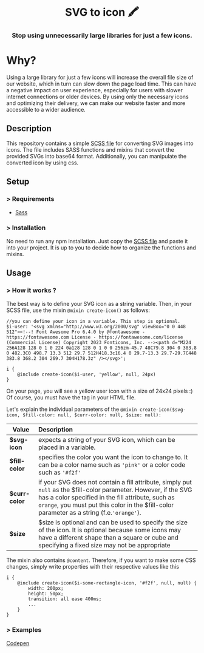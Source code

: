 <h1 align="center">SVG to icon 🖍 </h1>

<h3 align="center">Stop using unnecessarily large libraries for just a few icons.</h3>

# Why?

Using a large library for just a few icons will increase the overall file size of our website, which in turn can slow down the page load time. This can have a negative impact on user experience, especially for users with slower internet connections or older devices. By using only the necessary icons and optimizing their delivery, we can make our website faster and more accessible to a wider audience.

## Description

This repository contains a simple [SCSS file](https://github.com/davidkolisek/svg-to-icon/blob/master/svg-to-icon.scss) for converting SVG images into icons. The file includes SASS functions and mixins that convert the provided SVGs into base64 format. Additionally, you can manipulate the converted icon by using css.

## Setup

### > Requirements
- [Sass](https://sass-lang.com/)

### > Installation

No need to run any npm installation. Just copy the [SCSS file](https://github.com/davidkolisek/svg-to-icon/blob/master/svg-to-icon.scss) and paste it into your project. It is up to you to decide how to organize the functions and mixins. 

## Usage

### > How it works ? 

The best way is to define your SVG icon as a string variable. Then, in your SCSS file, use the mixin `@mixin create-icon()` as follows:
```
//you can define your icon in a variable. This step is optional.
$i-user: '<svg xmlns="http://www.w3.org/2000/svg" viewBox="0 0 448 512"><!--! Font Awesome Pro 6.4.0 by @fontawesome - https://fontawesome.com License - https://fontawesome.com/license (Commercial License) Copyright 2023 Fonticons, Inc. --><path d="M224 256A128 128 0 1 0 224 0a128 128 0 1 0 0 256zm-45.7 48C79.8 304 0 383.8 0 482.3C0 498.7 13.3 512 29.7 512H418.3c16.4 0 29.7-13.3 29.7-29.7C448 383.8 368.2 304 269.7 304H178.3z" /></svg>';

i {
    @include create-icon($i-user, 'yellow', null, 24px)
}
```

On your page, you will see a yellow user icon with a size of 24x24 pixels :) Of course, you must have the <i></i> tag in your HTML file.

Let's explain the individual parameters of the `@mixin create-icon($svg-icon, $fill-color: null, $curr-color: null, $size: null):`

| Value   |      Description      |
|---------------------------|:-------------|
| **$svg-icon** |  expects a string of your SVG icon, which can be placed in a variable. |
| **$fill-color** |    specifies the color you want the icon to change to. It can be a color name such as `'pink'` or a color code such as `'#f2f'`   |
| **$curr-color** | if your SVG does not contain a fill attribute, simply put `null` as the $fill-color parameter. However, if the SVG has a color specified in the fill attribute, such as `orange`, you must put this color in the $fill-color parameter as a string (f.e.`'orange'`). |
| **$size** |  $size is optional and can be used to specify the size of the icon. It is optional because some icons may have a different shape than a square or cube and specifying a fixed size may not be appropriate |

The mixin also contains `@content`. Therefore, if you want to make some CSS changes, simply write properties with their respective values like this
```
i {
    @include create-icon($i-some-rectangle-icon, '#f2f', null, null) {
        width: 200px;
        height: 50px;
        transition: all ease 400ms;
        ...
    }
}
```

### > Examples

[Codepen](https://codepen.io/davidkolisek/pen/BaqNGRM)

